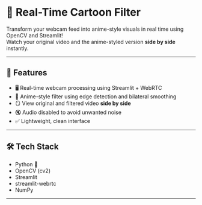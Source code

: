 # 🎥 Real-Time Cartoon Filter
                               
Transform your webcam feed into anime-style visuals in real time using OpenCV and Streamlit!      
Watch your original video and the anime-styled version **side by side** instantly.  

--- 

## 🚀 Features

- 🖥️ Real-time webcam processing using Streamlit + WebRTC
- 🎨 Anime-style filter using edge detection and bilateral smoothing
- 🪞 View original and filtered video **side by side**
- 🔇 Audio disabled to avoid unwanted noise
- ✅ Lightweight, clean interface

---

## 🛠️ Tech Stack

- Python 🐍
- OpenCV (cv2)
- Streamlit
- streamlit-webrtc
- NumPy

---


